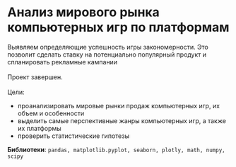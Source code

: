 # Анализ мирового рынка компьютерных игр по платформам
Выявляем определяющие успешность игры закономерности. Это позволит сделать ставку на потенциально популярный продукт и спланировать рекламные кампании<br>
<br>
Проект завершен. <br>
<br>
Цели: <br>
- проанализировать мировые рынки продаж компьютерных игр, их объем и особенности
- выделить самые перспективные жанры компьютерных игр, а также их платформы 
- проверить статистические гипотезы

**Библиотеки**: `pandas, matplotlib.pyplot, seaborn, plotly, math, numpy, scipy`


